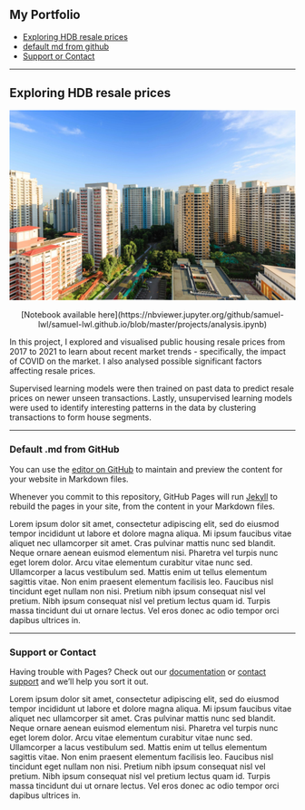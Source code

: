 

## My Portfolio
- [Exploring HDB resale prices](#exploring-hdb-resale-prices)
- [default md from github](#default-md-from-github)
- [Support or Contact](#support-or-contact)

---
<a id="exploring-hdb-resale-prices"> </a>

## Exploring HDB resale prices
![HDB](/images/HDB.jpg)

<p align="center">
[Notebook available here](https://nbviewer.jupyter.org/github/samuel-lwl/samuel-lwl.github.io/blob/master/projects/analysis.ipynb)
</p>

In this project, I explored and visualised public housing resale prices from 2017 to 2021 to learn about recent market trends - specifically, the impact of COVID on the market. I also analysed possible significant factors affecting resale prices. 

Supervised learning models were then trained on past data to predict resale prices on newer unseen transactions. Lastly, unsupervised learning models were used to identify interesting patterns in the data by clustering transactions to form house segments.

---

<a id="default-md-from-github"> </a>

### Default .md from GitHub
You can use the [editor on GitHub](https://github.com/samuel-lwl/samuel-lwl.github.io/edit/master/README.md) to maintain and preview the content for your website in Markdown files.

Whenever you commit to this repository, GitHub Pages will run [Jekyll](https://jekyllrb.com/) to rebuild the pages in your site, from the content in your Markdown files.


Lorem ipsum dolor sit amet, consectetur adipiscing elit, sed do eiusmod tempor incididunt ut labore et dolore magna aliqua. Mi ipsum faucibus vitae aliquet nec ullamcorper sit amet. Cras pulvinar mattis nunc sed blandit. Neque ornare aenean euismod elementum nisi. Pharetra vel turpis nunc eget lorem dolor. Arcu vitae elementum curabitur vitae nunc sed. Ullamcorper a lacus vestibulum sed. Mattis enim ut tellus elementum sagittis vitae. Non enim praesent elementum facilisis leo. Faucibus nisl tincidunt eget nullam non nisi. Pretium nibh ipsum consequat nisl vel pretium. Nibh ipsum consequat nisl vel pretium lectus quam id. Turpis massa tincidunt dui ut ornare lectus. Vel eros donec ac odio tempor orci dapibus ultrices in.

---

<a id="support-or-contact"> </a>

### Support or Contact

Having trouble with Pages? Check out our [documentation](https://docs.github.com/categories/github-pages-basics/) or [contact support](https://support.github.com/contact) and we’ll help you sort it out.

Lorem ipsum dolor sit amet, consectetur adipiscing elit, sed do eiusmod tempor incididunt ut labore et dolore magna aliqua. Mi ipsum faucibus vitae aliquet nec ullamcorper sit amet. Cras pulvinar mattis nunc sed blandit. Neque ornare aenean euismod elementum nisi. Pharetra vel turpis nunc eget lorem dolor. Arcu vitae elementum curabitur vitae nunc sed. Ullamcorper a lacus vestibulum sed. Mattis enim ut tellus elementum sagittis vitae. Non enim praesent elementum facilisis leo. Faucibus nisl tincidunt eget nullam non nisi. Pretium nibh ipsum consequat nisl vel pretium. Nibh ipsum consequat nisl vel pretium lectus quam id. Turpis massa tincidunt dui ut ornare lectus. Vel eros donec ac odio tempor orci dapibus ultrices in.

